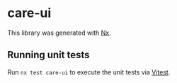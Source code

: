 # care-ui

This library was generated with [Nx](https://nx.dev).

## Running unit tests

Run `nx test care-ui` to execute the unit tests via [Vitest](https://vitest.dev/).
